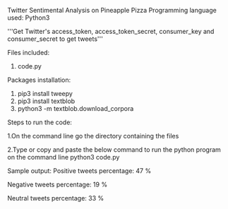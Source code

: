 Twitter Sentimental Analysis on Pineapple Pizza 
Programming language used: Python3

'''Get Twitter's access_token, access_token_secret, consumer_key and consumer_secret to get tweets''' 

Files included:
1. code.py

Packages installation:

1. pip3 install tweepy
2. pip3 install textblob
3. python3 -m textblob.download_corpora

Steps to run the code:

1.On the command line go the directory containing the files

2.Type or copy and paste the below command to run the python program on the command line
       python3 code.py
       
Sample output:
Positive tweets percentage: 47 %

Negative tweets percentage: 19 %

Neutral tweets percentage: 33 %
